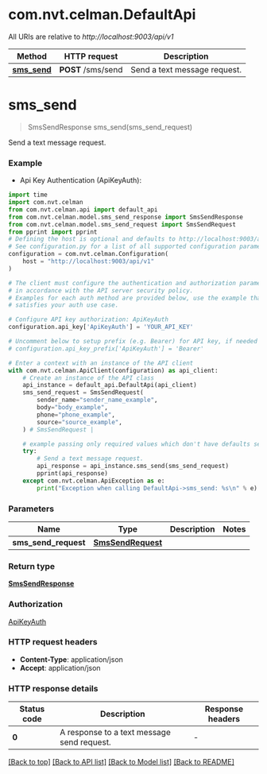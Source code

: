 # com.nvt.celman.DefaultApi

All URIs are relative to *http://localhost:9003/api/v1*

Method | HTTP request | Description
------------- | ------------- | -------------
[**sms_send**](DefaultApi.md#sms_send) | **POST** /sms/send | Send a text message request.


# **sms_send**
> SmsSendResponse sms_send(sms_send_request)

Send a text message request.

### Example

* Api Key Authentication (ApiKeyAuth):
```python
import time
import com.nvt.celman
from com.nvt.celman.api import default_api
from com.nvt.celman.model.sms_send_response import SmsSendResponse
from com.nvt.celman.model.sms_send_request import SmsSendRequest
from pprint import pprint
# Defining the host is optional and defaults to http://localhost:9003/api/v1
# See configuration.py for a list of all supported configuration parameters.
configuration = com.nvt.celman.Configuration(
    host = "http://localhost:9003/api/v1"
)

# The client must configure the authentication and authorization parameters
# in accordance with the API server security policy.
# Examples for each auth method are provided below, use the example that
# satisfies your auth use case.

# Configure API key authorization: ApiKeyAuth
configuration.api_key['ApiKeyAuth'] = 'YOUR_API_KEY'

# Uncomment below to setup prefix (e.g. Bearer) for API key, if needed
# configuration.api_key_prefix['ApiKeyAuth'] = 'Bearer'

# Enter a context with an instance of the API client
with com.nvt.celman.ApiClient(configuration) as api_client:
    # Create an instance of the API class
    api_instance = default_api.DefaultApi(api_client)
    sms_send_request = SmsSendRequest(
        sender_name="sender_name_example",
        body="body_example",
        phone="phone_example",
        source="source_example",
    ) # SmsSendRequest | 

    # example passing only required values which don't have defaults set
    try:
        # Send a text message request.
        api_response = api_instance.sms_send(sms_send_request)
        pprint(api_response)
    except com.nvt.celman.ApiException as e:
        print("Exception when calling DefaultApi->sms_send: %s\n" % e)
```

### Parameters

Name | Type | Description  | Notes
------------- | ------------- | ------------- | -------------
 **sms_send_request** | [**SmsSendRequest**](SmsSendRequest.md)|  |

### Return type

[**SmsSendResponse**](SmsSendResponse.md)

### Authorization

[ApiKeyAuth](../README.md#ApiKeyAuth)

### HTTP request headers

 - **Content-Type**: application/json
 - **Accept**: application/json

### HTTP response details
| Status code | Description | Response headers |
|-------------|-------------|------------------|
**0** | A response to a text message send request. |  -  |

[[Back to top]](#) [[Back to API list]](../README.md#documentation-for-api-endpoints) [[Back to Model list]](../README.md#documentation-for-models) [[Back to README]](../README.md)

